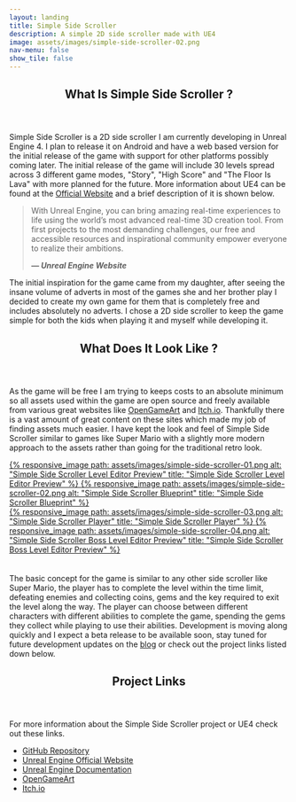 ```yaml
---
layout: landing
title: Simple Side Scroller
description: A simple 2D side scroller made with UE4
image: assets/images/simple-side-scroller-02.png
nav-menu: false
show_tile: false
---
```


<!-- Main -->
<div id="main">

<!-- One -->
<section id="one">
	<div class="inner">
		<header class="major">
			<h2>What Is Simple Side Scroller ?</h2>
		</header>
		<p>Simple Side Scroller is a 2D side scroller I am currently developing in Unreal Engine 4. I plan to release it on Android and have a web based version for the initial release of the game with support for other platforms possibly coming later. The initial release of the game will include 30 levels spread across 3 different game modes, "Story", "High Score" and "The Floor Is Lava" with more planned for the future. More information about UE4 can be found at the <a href="https://www.unrealengine.com/" target="_blank">Official Website</a> and a brief description of it is shown below.</p>
        <blockquote cite="https://www.unrealengine.com/">
            <p>With Unreal Engine, you can bring amazing real-time experiences to life using the world’s most advanced real-time 3D creation tool. From first projects to the most demanding challenges, our free and accessible resources and inspirational community empower everyone to realize their ambitions.</p>
            <figcaption><b>— <cite>Unreal Engine Website</cite></b></figcaption>
        </blockquote>
        <p>The initial inspiration for the game came from my daughter, after seeing the insane volume of adverts in most of the games she and her brother play I decided to create my own game for them that is completely free and includes absolutely no adverts. I chose a 2D side scroller to keep the game simple for both the kids when playing it and myself while developing it.</p>
        <header class="major">
			<h2>What Does It Look Like ?</h2>
		</header>
        <p>As the game will be free I am trying to keeps costs to an absolute minimum so all assets used within the game are open source and freely available from various great websites like <a href="https://opengameart.org/" target="_blank">OpenGameArt</a> and <a href="https://itch.io/" target="_blank">Itch.io</a>. Thankfully there is a vast amount of great content on these sites which made my job of finding assets much easier. I have kept the look and feel of Simple Side Scroller similar to games like Super Mario with a slightly more modern approach to the assets rather than going for the traditional retro look.</p>
        <section class="row">
            <a class="image column" href="../assets/images/simple-side-scroller-01.png" target="_blank">
                {% responsive_image path: assets/images/simple-side-scroller-01.png alt: "Simple Side Scroller Level Editor Preview" title: "Simple Side Scroller Level Editor Preview" %}
            </a>
            <a class="image column" href="../assets/images/simple-side-scroller-02.png" target="_blank">
                {% responsive_image path: assets/images/simple-side-scroller-02.png alt: "Simple Side Scroller Blueprint" title: "Simple Side Scroller Blueprint" %}
            </a>
        </section>
        <section class="row">
            <a class="image column" href="../assets/images/simple-side-scroller-03.png" target="_blank">
                {% responsive_image path: assets/images/simple-side-scroller-03.png alt: "Simple Side Scroller Player" title: "Simple Side Scroller Player" %}
            </a>
            <a class="image column" href="../assets/images/simple-side-scroller-04.png" target="_blank">
                {% responsive_image path: assets/images/simple-side-scroller-04.png alt: "Simple Side Scroller Boss Level Editor Preview" title: "Simple Side Scroller Boss Level Editor Preview" %}
            </a>
        </section>
        <p style="padding-top: 1.5em;">The basic concept for the game is similar to any other side scroller like Super Mario, the player has to complete the level within the time limit, defeating enemies and collecting coins, gems and the key required to exit the level along the way. The player can choose between different characters with different abilities to complete the game, spending the gems they collect while playing to use their abilities. Development is moving along quickly and I expect a beta release to be available soon, stay tuned for future development updates on the <a href="../latest-posts.html" target="_blank">blog</a> or check out the project links listed down below.</p>
	</div>
</section>

<!-- Two -->
<section id="two">
	<div class="inner">
		<header class="major">
			<h2>Project Links</h2>
		</header>
		<p>For more information about the Simple Side Scroller project or UE4 check out these links.</p>
		<ul>
            <li><a href="https://github.com/hreikin/simple-side-scroller" target="_blank">GitHub Repository</a></li>
            <li><a href="https://www.unrealengine.com/" target="_blank">Unreal Engine Official Website</a></li>
            <li><a href="https://docs.unrealengine.com/4.27/en-US/" target="_blank">Unreal Engine Documentation</a></li>
            <li><a href="https://opengameart.org/" target="_blank">OpenGameArt</a></li>
            <li><a href="https://itch.io/" target="_blank">Itch.io</a></li>
		</ul>
	</div>
</section>

<!-- Main End -->
</div>
